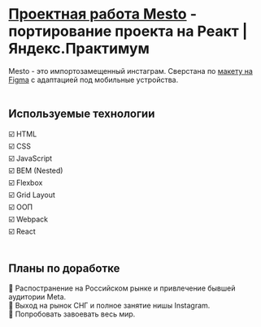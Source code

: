 # [Проектная работа Mesto](https://wskymike.github.io/mesto/) - портирование проекта на Реакт | Яндекс.Практимум

Mesto - это импортозамещенный инстаграм. Сверстана по  [макету на Figma](https://www.figma.com/file/2cn9N9jSkmxD84oJik7xL7/JavaScript.-Sprint-4) с адаптацией под мобильные устройства.
<br>
<br>
## Используемые технологии
☑️ HTML<br>
☑️ CSS<br>
☑️ JavaScript<br>
☑️ BEM (Nested)<br>
☑️ Flexbox<br>
☑️ Grid Layout<br>
☑️ ООП<br>
☑️ Webpack<br>
☑️ React
<br>
<br>
## Планы по доработке
🔲 Распостранение на Российском рынке и привлечение бывшей аудитории Meta.<br>
🔲 Выход на рынок СНГ и полное занятие нишы Instagram.<br>
🔲 Попробовать завоевать весь мир.

